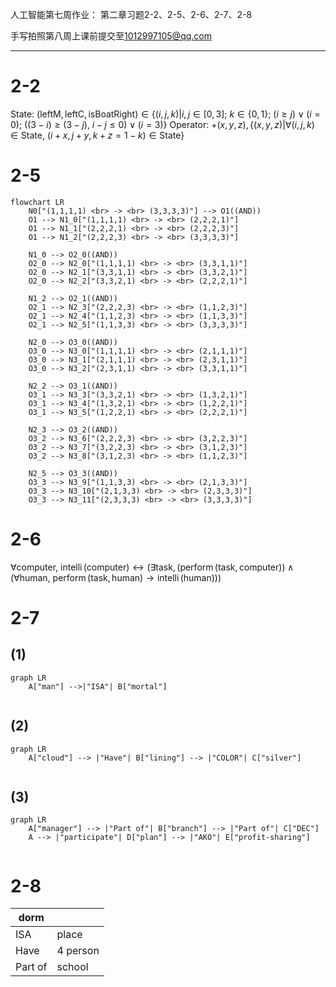 人工智能第七周作业：
第二章习题2-2、2-5、2-6、2-7、2-8
<!--
手写拍照第八周上课前提交至1012997105@qq.com
-->
手写拍照第八周上课前提交至[1012997105@qq.com](mailto:1012997105@qq.com)

---

# 2-2
State: $(\text{leftM}, \text{leftC}, \text{isBoatRight}) \in \{(i,j,k) | i, j \in [0,3]; \ k \in \{0, 1\}; \ (i \ge j) \lor (i = 0); \ ((3 - i) \ge (3 - j), \ i - j \le 0) \lor (i = 3)\}$
Operator: $+(x, y, z), \{(x, y, z) | \forall (i, j, k) \in \text{State}, \ (i + x, j + y, k + z = 1 - k) \in \text{State} \}$

# 2-5
```mermaid
flowchart LR
	N0["(1,1,1,1) <br> -> <br> (3,3,3,3)"] --> O1((AND))
	O1 --> N1_0["(1,1,1,1) <br> -> <br> (2,2,2,1)"]
	O1 --> N1_1["(2,2,2,1) <br> -> <br> (2,2,2,3)"]
	O1 --> N1_2["(2,2,2,3) <br> -> <br> (3,3,3,3)"]
	
	N1_0 --> O2_0((AND))
	O2_0 --> N2_0["(1,1,1,1) <br> -> <br> (3,3,1,1)"]
	O2_0 --> N2_1["(3,3,1,1) <br> -> <br> (3,3,2,1)"]
	O2_0 --> N2_2["(3,3,2,1) <br> -> <br> (2,2,2,1)"]
	
	N1_2 --> O2_1((AND))
	O2_1 --> N2_3["(2,2,2,3) <br> -> <br> (1,1,2,3)"]
	O2_1 --> N2_4["(1,1,2,3) <br> -> <br> (1,1,3,3)"]
	O2_1 --> N2_5["(1,1,3,3) <br> -> <br> (3,3,3,3)"]
	
	N2_0 --> O3_0((AND))
	O3_0 --> N3_0["(1,1,1,1) <br> -> <br> (2,1,1,1)"]
	O3_0 --> N3_1["(2,1,1,1) <br> -> <br> (2,3,1,1)"]
	O3_0 --> N3_2["(2,3,1,1) <br> -> <br> (3,3,1,1)"]
	
	N2_2 --> O3_1((AND))
	O3_1 --> N3_3["(3,3,2,1) <br> -> <br> (1,3,2,1)"]
	O3_1 --> N3_4["(1,3,2,1) <br> -> <br> (1,2,2,1)"]
	O3_1 --> N3_5["(1,2,2,1) <br> -> <br> (2,2,2,1)"]
	
	N2_3 --> O3_2((AND))
	O3_2 --> N3_6["(2,2,2,3) <br> -> <br> (3,2,2,3)"]
	O3_2 --> N3_7["(3,2,2,3) <br> -> <br> (3,1,2,3)"]
	O3_2 --> N3_8["(3,1,2,3) <br> -> <br> (1,1,2,3)"]
	
	N2_5 --> O3_3((AND))
	O3_3 --> N3_9["(1,1,3,3) <br> -> <br> (2,1,3,3)"]
	O3_3 --> N3_10["(2,1,3,3) <br> -> <br> (2,3,3,3)"]
	O3_3 --> N3_11["(2,3,3,3) <br> -> <br> (3,3,3,3)"]

```

# 2-6
$\forall{\text{computer}}, \ \operatorname{intelli}{(\text{computer})} \leftrightarrow (\exists{\text{task}}, (\operatorname{perform}{(\text{task}, \text{computer})}) \land (\forall \text{human}, \ \operatorname{perform}{(\text{task}, \text{human})} \rightarrow \operatorname{intelli}{(\text{human})}))$

# 2-7
## (1)
```mermaid
graph LR
	A["man"] -->|"ISA"| B["mortal"]
	
```

## (2)
```mermaid
graph LR
	A["cloud"] --> |"Have"| B["lining"] --> |"COLOR"| C["silver"]
	
```

## (3)
```mermaid
graph LR
	A["manager"] --> |"Part of"| B["branch"] --> |"Part of"| C["DEC"]
	A --> |"participate"| D["plan"] --> |"AKO"| E["profit-sharing"]
	
```

# 2-8
| dorm    |          |
| ------- | -------- |
| ISA     | place    |
| Have    | 4 person |
| Part of | school   |
